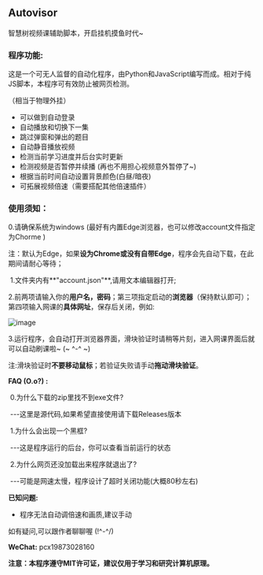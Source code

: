 ## Autovisor

智慧树视频课辅助脚本，开启挂机摸鱼时代~

### **程序功能:**

​	这是一个可无人监督的自动化程序，由Python和JavaScript编写而成。相对于纯JS脚本，本程序可有效防止被网页检测。

 （相当于物理外挂）

- 可以做到自动登录
- 自动播放和切换下一集
- 跳过弹窗和弹出的题目
- 自动静音播放视频
- 检测当前学习进度并后台实时更新
- 检测视频是否暂停并续播 (再也不用担心视频意外暂停了~)
- 根据当前时间自动设置背景颜色(白昼/暗夜)
- 可拓展视频倍速（需要搭配其他倍速插件）

### 使用须知：
   0.请确保系统为windows (最好有内置Edge浏览器，也可以修改account文件指定为Chorme )

​		注：默认为Edge，如果**设为Chrome或没有自带Edge**，程序会先自动下载，在此期间请耐心等待；

​	 1.文件夹内有**"account.json"**,请用文本编辑器打开;

​	 2.前两项请输入你的**用户名，密码**；第三项指定启动的**浏览器**（保持默认即可）；第四项输入网课的**具体网址**，保存后关闭，例如:

![image](https://github.com/CXRunfree/Autovisor/assets/79365257/4e367835-3aaf-4d7b-8231-721695d17f83)


​	 3.运行程序，会自动打开浏览器界面，滑块验证时请稍等片刻，进入网课界面后就可以自动刷课啦~ (~ ^-^ ~)

​	   注:滑块验证时**不要移动鼠标**；若验证失败请手动**拖动滑块验证**。

**FAQ (O.o?) :** 

​	0.为什么下载的zip里找不到exe文件?

​			  ---这里是源代码,如果希望直接使用请下载Releases版本

​	1.为什么会出现一个黑框?  

​			   ---这是程序运行的后台，你可以查看当前运行的状态

​   2.为什么网页还没加载出来程序就退出了? 

​			   ---可能是网速太慢，程序设计了超时关闭功能(大概80秒左右)

**已知问题:**

- 程序无法自动调倍速和画质,建议手动

  

如有疑问,可以跟作者聊聊喔 (!^-^/)

**WeChat:** pcx19873028160

**注意：本程序遵守MIT许可证，建议仅用于学习和研究计算机原理。**

